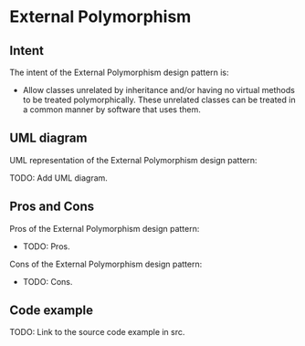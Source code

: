 # External Polymorphism

## Intent

The intent of the External Polymorphism design pattern is:

- Allow classes unrelated by inheritance and/or having no virtual methods to be treated polymorphically. These unrelated classes can be treated in a common manner by software that uses them.

## UML diagram

UML representation of the External Polymorphism design pattern:

TODO: Add UML diagram.

## Pros and Cons

Pros of the External Polymorphism design pattern:

- TODO: Pros.

Cons of the External Polymorphism design pattern:

- TODO: Cons.

## Code example

TODO: Link to the source code example in src.
